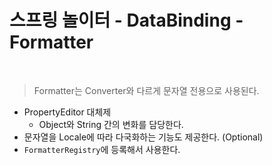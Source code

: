 # 스프링 놀이터 - DataBinding - Formatter

<br>

> Formatter는 Converter와 다르게 문자열 전용으로 사용된다.
* PropertyEditor 대체제
    * Object와 String 간의 변화를 담당한다.
* 문자열을 Locale에 따라 다국화하는 기능도 제공한다. (Optional)
* `FormatterRegistry`에 등록해서 사용한다.

